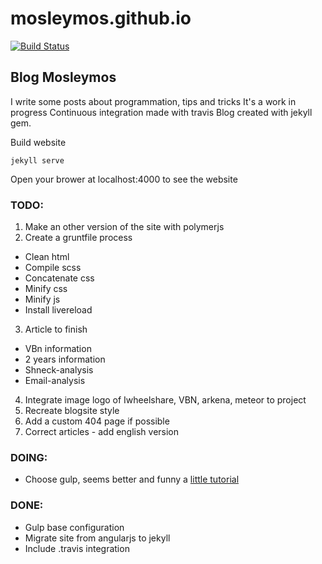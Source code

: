 # mosleymos.github.io
[![Build Status](https://travis-ci.org/mosleymos/mosleymos.github.io.svg?branch=master)](https://travis-ci.org/mosleymos/mosleymos.github.io)

## Blog Mosleymos

I write some posts about programmation, tips and tricks
It's a work in progress
Continuous integration made with travis
Blog created with jekyll gem.

Build website
```
jekyll serve

```

Open your brower at localhost:4000 to see the website

### TODO:

1. Make an other version of the site with polymerjs
2. Create a gruntfile process
  - Clean html
  - Compile scss
  - Concatenate css
  - Minify css
  - Minify js
  - Install livereload
3. Article to finish
  - VBn information
  - 2 years information
  - Shneck-analysis
  - Email-analysis
4. Integrate image logo of Iwheelshare, VBN, arkena, meteor to project
5. Recreate blogsite style
6. Add a custom 404 page if possible
7. Correct articles - add english version

### DOING:
- Choose gulp, seems better and funny a [little tutorial](https://www.youtube.com/watch?v=dwSLFai8ovQ)


### DONE:
- Gulp base configuration
- Migrate site from angularjs to jekyll
- Include .travis integration
